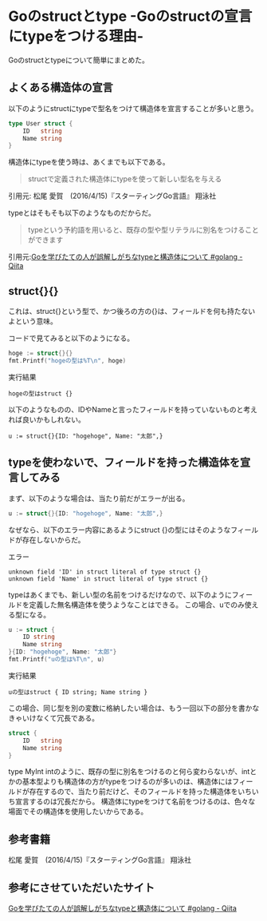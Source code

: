 # Goのstructとtype -Goのstructの宣言にtypeをつける理由-
Goのstructとtypeについて簡単にまとめた。

## よくある構造体の宣言
以下のようにstructにtypeで型名をつけて構造体を宣言することが多いと思う。

```go
type User struct {
	ID   string
	Name string
}
```
構造体にtypeを使う時は、あくまでも以下である。
> structで定義された構造体にtypeを使って新しい型名を与える

引用元: 松尾 愛賀　(2016/4/15)『スターティングGo言語』 翔泳社

typeとはそもそも以下のようなものだからだ。
> typeという予約語を用いると、既存の型や型リテラルに別名をつけることができます

引用元:[Goを学びたての人が誤解しがちなtypeと構造体について #golang - Qiita](https://qiita.com/tenntenn/items/45c568d43e950292bc31)



## struct{}{}
これは、struct{}という型で、かつ後ろの方の{}は、フィールドを何も持たないよという意味。

コードで見てみると以下のようになる。

```go
hoge := struct{}{}
fmt.Printf("hogeの型は%T\n", hoge)
```

実行結果

```
hogeの型はstruct {}
```

以下のようなものの、IDやNameと言ったフィールドを持っていないものと考えれば良いかもしれない。

```
u := struct{}{ID: "hogehoge", Name: "太郎",}
```

## typeを使わないで、フィールドを持った構造体を宣言してみる

まず、以下のような場合は、当たり前だがエラーが出る。

```go
u := struct{}{ID: "hogehoge", Name: "太郎",}
```

なぜなら、以下のエラー内容にあるようにstruct {}の型にはそのようなフィールドが存在しないからだ。

エラー

```
unknown field 'ID' in struct literal of type struct {}
unknown field 'Name' in struct literal of type struct {}
```

typeはあくまでも、新しい型の名前をつけるだけなので、以下のようにフィールドを定義した無名構造体を使うようなことはできる。
この場合、uでのみ使える型になる。

```go
u := struct {
	ID string
	Name string
}{ID: "hogehoge", Name: "太郎"}
fmt.Printf("uの型は%T\n", u)
```

実行結果

```
uの型はstruct { ID string; Name string }
```

この場合、同じ型を別の変数に格納したい場合は、もう一回以下の部分を書かなきゃいけなくて冗長である。

```go
struct {
	ID   string
	Name string
}
```

type MyInt intのように、既存の型に別名をつけるのと何ら変わらないが、intとかの基本型よりも構造体の方がtypeをつけるのが多いのは、構造体にはフィールドが存在するので、当たり前だけど、そのフィールドを持った構造体をいちいち宣言するのは冗長だから。
構造体にtypeをつけて名前をつけるのは、色々な場面でその構造体を使用したいからである。

## 参考書籍
松尾 愛賀　(2016/4/15)『スターティングGo言語』 翔泳社

## 参考にさせていただいたサイト
[Goを学びたての人が誤解しがちなtypeと構造体について #golang - Qiita](https://qiita.com/tenntenn/items/45c568d43e950292bc31)
